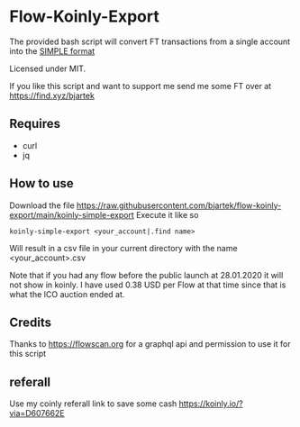 # Flow-Koinly-Export

The provided bash script will convert FT transactions from a single account into the [SIMPLE format](https://help.koinly.io/en/articles/3662999-how-to-create-a-custom-csv-file-with-your-data)

Licensed under MIT.

If you like this script and want to support me send me some FT over at https://find.xyz/bjartek

## Requires
 - curl
 - jq


## How to use
Download the file https://raw.githubusercontent.com/bjartek/flow-koinly-export/main/koinly-simple-export
Execute it like so
```
koinly-simple-export <your_account|.find name>
```

Will result in a csv file in your current directory with the name <your_account>.csv


Note that if you had any flow before the public launch at 28.01.2020 it will not show in koinly. I have used 0.38 USD per Flow at that time since that is what the ICO auction ended at. 


## Credits
Thanks to https://flowscan.org for a graphql api and permission to use it for this script

## referall

Use my coinly referall link to save some cash https://koinly.io/?via=D607662E
